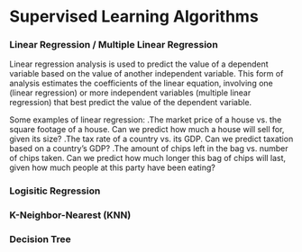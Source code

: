 # Supervised Learning Algorithms

### Linear Regression / Multiple Linear Regression
Linear regression analysis is used to predict the value of a dependent variable based on the value of another independent variable. This form of analysis estimates the coefficients of the linear equation, involving one (linear regression) or more independent variables (multiple linear regression) that best predict the value of the dependent variable.

Some examples of linear regression:
.The market price of a house vs. the square footage of a house. Can we predict how much a house will sell for, given its size?
.The tax rate of a country vs. its GDP. Can we predict taxation based on a country’s GDP?
.The amount of chips left in the bag vs. number of chips taken. Can we predict how much longer this bag of chips will last, given how much people at this party have been eating?


### Logisitic Regression

### K-Neighbor-Nearest (KNN)

### Decision Tree



